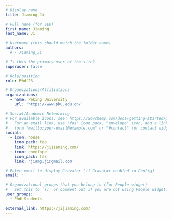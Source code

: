 ```yaml
---
# Display name
title: Jiaming Ji

# Full name (for SEO)
first_name: Jiaming
last_name: Ji

# Username (this should match the folder name)
authors:
  # - Jiaming_Ji

# Is this the primary user of the site?
superuser: false

# Role/position
role: Phd'23

# Organizations/Affiliations
organizations:
  - name: Peking University
    url: 'https://www.pku.edu.cn/'

# Social/Academic Networking
# For available icons, see: https://wowchemy.com/docs/getting-started/page-builder/#icons
#   For an email link, use "fas" icon pack, "envelope" icon, and a link in the
#   form "mailto:your-email@example.com" or "#contact" for contact widget.
social:
  - icon: house
    icon_pack: fas
    link: https://jijiaming.com/
  - icon: envelope
    icon_pack: fas
    link: 'jiamg.ji@gmail.com'

# Enter email to display Gravatar (if Gravatar enabled in Config)
email: ''

# Organizational groups that you belong to (for People widget)
#   Set this to `[]` or comment out if you are not using People widget.
user_groups:
  - Phd Students

external_link: https://jijiaming.com/
---
```

